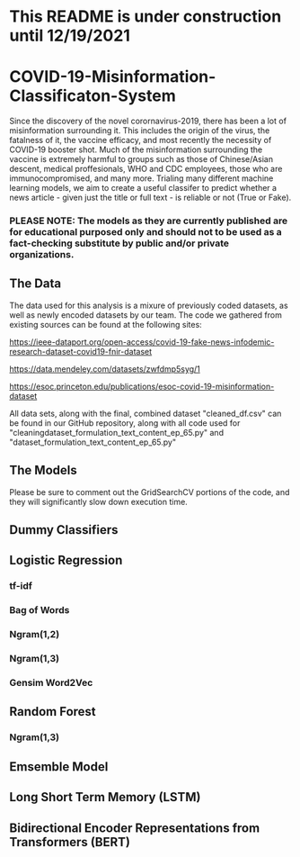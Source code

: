 # This README is under construction until 12/19/2021

# COVID-19-Misinformation-Classificaton-System

Since the discovery of the novel corornavirus-2019, there has been a lot of misinformation surrounding it. This includes the origin of the virus, the fatalness of it, the vaccine efficacy, and most recently the necessity of COVID-19 booster shot. Much of the misinformation surrounding the vaccine is extremely harmful to groups such as those of Chinese/Asian descent, medical proffesionals, WHO and CDC employees, those who are immunocompromised, and many more. Trialing many different machine learning models, we aim to create a useful classifer to predict whether a news article - given just the title or full text - is reliable or not (True or Fake). 

### PLEASE NOTE: The models as they are currently published are for educational purposed only and should not to be used as a fact-checking substitute by public and/or private organizations. 

## The Data 
 The data used for this analysis is a mixure of previously coded datasets, as well as newly encoded datasets by our team. 
 The code we gathered from existing sources can be found at the following sites:
 
  https://ieee-dataport.org/open-access/covid-19-fake-news-infodemic-research-dataset-covid19-fnir-dataset
  
  https://data.mendeley.com/datasets/zwfdmp5syg/1 
  
  https://esoc.princeton.edu/publications/esoc-covid-19-misinformation-dataset

All data sets, along with the final, combined dataset "cleaned_df.csv" can be found in our GitHub repository, along with all code used for "cleaningdataset_formulation_text_content_ep_65.py" and "dataset_formulation_text_content_ep_65.py"


## The Models 
  Please be sure to comment out the GridSearchCV portions of the code, and they will significantly slow down execution time. 
  
## Dummy Classifiers

## Logistic Regression
  ### tf-idf
  ### Bag of Words
  ### Ngram(1,2)
  ### Ngram(1,3)
  ### Gensim Word2Vec
## Random Forest
  ### Ngram(1,3)
## Emsemble Model
## Long Short Term Memory (LSTM)
## Bidirectional Encoder Representations from Transformers (BERT)
